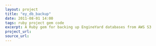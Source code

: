 ```yaml
---
layout: project
title: "ey_db_backup"
date: 2011-08-01 14:00
tags: ruby project gem code
excerpt: A Ruby gem for backing up EngineYard databases from AWS S3
project_url:
source_url:
---
```

